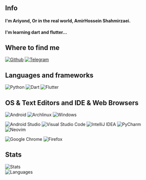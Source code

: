 ## Info

#### I'm Ariyond, Or in the real world, AmirHossein Shahmirzaei.
#### I'm learning dart and flutter...

## Where to find me

[![Github](https://img.shields.io/badge/-Github-181717?style=for-the-badge&logo=Github&logoColor=white)](https://github.com/Ariyond)
[![Telegram](https://img.shields.io/badge/Telegram-2CA5E0?style=for-the-badge&logo=telegram&logoColor=white)](https://t.me/Ariyond)


## Languages and frameworks

![Python](https://img.shields.io/badge/Python-3776AB?style=for-the-badge&logo=python&logoColor=white)
![Dart](https://img.shields.io/badge/-Dart-2589db?style=for-the-badge&logo=Dart&logoColor=white)
![Flutter](https://img.shields.io/badge/-flutter-2589db?style=for-the-badge&logo=flutter&logoColor=white)

## OS & Text Editors and IDE & Web Browsers

![Android](https://img.shields.io/badge/Android-00a03e?style=for-the-badge&logo=android&logoColor=white)
![Archlinux](https://img.shields.io/badge/-Arch%20Linux-0F94D2?style=for-the-badge&logo=archlinux&logoColor=white)
![Windows](https://img.shields.io/badge/-Windows%2011-2CA5E0?style=for-the-badge&logo=windows&logoColor=white)

![Android Studio](https://img.shields.io/badge/Android%20Studio-00a03e.svg?style=for-the-badge&logo=android-studio&logoColor=white)
![Visual Studio Code](https://img.shields.io/badge/Visual%20Studio%20Code-0078d7.svg?style=for-the-badge&logo=visual-studio-code&logoColor=white)
![IntelliJ IDEA](https://img.shields.io/badge/IntelliJIDEA-000000.svg?style=for-the-badge&logo=intellij-idea&logoColor=white)
![PyCharm](https://img.shields.io/badge/pycharm-143?style=for-the-badge&logo=pycharm&logoColor=black&color=black&labelColor=green)
![Neovim](https://img.shields.io/badge/-Neovim-0ca840?style=for-the-badge&logo=neovim&logoColor=white)

![Google Chrome](https://img.shields.io/badge/Google%20Chrome-4285F4?style=for-the-badge&logo=GoogleChrome&logoColor=white)
![Firefox](https://img.shields.io/badge/Firefox_Browser-FF7139?style=for-the-badge&logo=Firefox-Browser&logoColor=white)


## Stats

![Stats](https://github-readme-stats.vercel.app/api?username=Ariyond&show_icons=true&count_private=true&hide_border=True&include_all_commits=true&theme=github_dark)  
![Languages](https://github-readme-stats.vercel.app/api/top-langs/?username=Ariyond&layout=compact&theme=github_dark)
